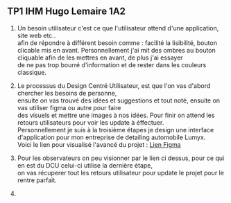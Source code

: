 ## TP1 IHM Hugo Lemaire 1A2

1. Un besoin utilisateur c'est ce que l'utilisateur attend d'une application, site web etc..<br>
    afin de répondre à différent besoin comme : facilité la lisibilité, bouton clicable mis en avant.
    Personnellement j'ai mit des ombres au bouton cliquable afin de les mettres en avant, de plus j'ai essayer<br> 
    de ne pas trop bourré d'information et de rester dans les couleurs classique.

2. Le processus du Design Centré Utilisateur, est que l'on vas d'abord chercher les besoins de personne,<br>
    ensuite on vas trouvé des idées et suggestions et tout noté, ensuite on vas utiliser figma ou autre pour faire<br>
    des visuels et mettre une images à nos idées. Pour finir on attend les retours utilisateurs pour voir les update à éffectuer.<br>
    Personnellement je suis à la troisième étapes je design une interface d'application pour mon entreprise de detailing automobile Lumyx.<br>
    Voici le lien pour visualisé l'avancé du projet : <a href="https://www.figma.com/design/gcEzktrFTV2bK6mTVJ3yNN/Lumyx-%7Bv1%7D?node-id=0-1&t=Sz4MVYZjEECfwnfl-1">Lien Figma</a>

3. Pour les observateurs on peu visionner par le lien ci dessus, pour ce qui en est du DCU celui-ci utilise la dernière étape,<br>
    on vas récuperer tout les retours utilisateur pour update le projet pour le rentre parfait.

4. 